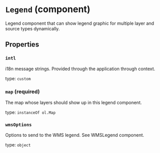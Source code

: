 `Legend` (component)
====================

Legend component that can show legend graphic for multiple layer and source types dynamically.

Properties
----------

### `intl`

i18n message strings. Provided through the application through context.

type: `custom`


### `map` (required)

The map whose layers should show up in this legend component.

type: `instanceOf ol.Map`


### `wmsOptions`

Options to send to the WMS legend. See WMSLegend component.

type: `object`

